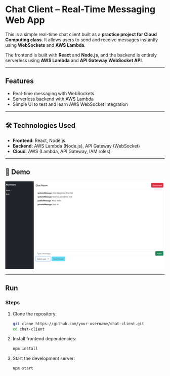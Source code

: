 # Chat Client – Real-Time Messaging Web App

This is a simple real-time chat client built as a **practice project for Cloud Computing class**. It allows users to send and receive messages instantly using **WebSockets** and **AWS Lambda**.

The frontend is built with **React** and **Node.js**, and the backend is entirely serverless using **AWS Lambda** and **API Gateway WebSocket API**.

---

## Features

- Real-time messaging with WebSockets  
- Serverless backend with AWS Lambda  
- Simple UI to test and learn AWS WebSocket integration

---

## 🛠️ Technologies Used

- **Frontend**: React, Node.js  
- **Backend**: AWS Lambda (Node.js), API Gateway (WebSocket)  
- **Cloud**: AWS (Lambda, API Gateway, IAM roles)

---

## 📸 Demo

![alt text](assets/image.png)

---

## Run

### Steps

1. Clone the repository:

   ```bash
   git clone https://github.com/your-username/chat-client.git
   cd chat-client

2. Install frontend dependencies:
    ```bash
    npm install

3. Start the development server:
    ```bash
    npm start
